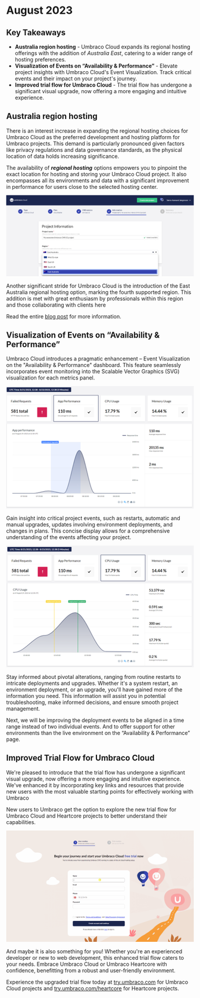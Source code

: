 # August 2023

## Key Takeaways
* **Australia region hosting** -  Umbraco Cloud expands its regional hosting offerings with the addition of _Australia East_, catering to a wider range of hosting preferences.
* **Visualization of Events on “Availability & Performance”** - Elevate project insights with Umbraco Cloud's Event Visualization. Track critical events and their impact on your project's journey.
* **Improved trial flow for Umbraco Cloud** - The trial flow has undergone a significant visual upgrade, now offering a more engaging and intuitive experience.

## Australia region hosting
There is an interest increase in expanding the regional hosting choices for Umbraco Cloud as the preferred development and hosting platform for Umbraco projects. This demand is particularly pronounced given factors like privacy regulations and data governance standards, as the physical location of data holds increasing significance.

The availability of **_regional hosting_** options empowers you to pinpoint the exact location for hosting and storing your Umbraco Cloud project. It also encompasses all its environments and data with a significant improvement in performance for users close to the selected hosting center.

![Australia East cloud region](images/AusEast.png)

Another significant stride for Umbraco Cloud is the introduction of the East Australia regional hosting option, marking the fourth supported region. This addition is met with great enthusiasm by professionals within this region and those collaborating with clients here

Read the entire [blog post](https://umbraco.com/blog/umbraco-cloud-expands-with-regional-hosting-option-in-australia/) for more information.

## Visualization of Events on “Availability & Performance”
Umbraco Cloud introduces a pragmatic enhancement – Event Visualization on the "Availability & Performance" dashboard. This feature seamlessly incorporates event monitoring into the Scalable Vector Graphics (SVG) visualization for each metrics panel.

![Event 1](images/Event1.png)

Gain insight into critical project events, such as restarts, automatic and manual upgrades, updates involving environment deployments, and changes in plans. This concise display allows for a comprehensive understanding of the events affecting your project.

![Event 2](images/Event2.png)

Stay informed about pivotal alterations, ranging from routine restarts to intricate deployments and upgrades. Whether it's a system restart, an environment deployment, or an upgrade, you'll have gained more of the information you need. This information will assist you in potential troubleshooting, make informed decisions, and ensure smooth project management.

Next, we will be improving the deployment events to be aligned in a time range instead of two individual events. And to offer support for other environments than the live environment on the “Availability & Performance” page.

## Improved Trial Flow for Umbraco Cloud 
We're pleased to introduce that the trial flow has undergone a significant visual upgrade, now offering a more engaging and intuitive experience. We've enhanced it by incorporating key links and resources that provide new users with the most valuable starting points for effectively working with Umbraco

New users to Umbraco get the option to explore the new trial flow for Umbraco Cloud and Heartcore projects to better understand their capabilities.

![Umbraco Cloud trial flow](images/NewTrialFlow.gif)

And maybe it is also something for you! Whether you're an experienced developer or new to web development, this enhanced trial flow caters to your needs. Embrace Umbraco Cloud or Umbraco Heartcore with confidence, benefitting from a robust and user-friendly environment.

Experience the upgraded trial flow today at [try.umbraco.com](try.umbraco.com) for Umbraco Cloud projects and [try.umbraco.com/heartcore](try.umbraco.com/heartcore) for Heartcore projects.
